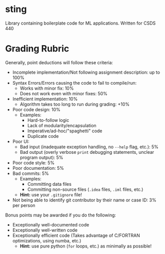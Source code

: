 # sting

Library containing boilerplate code for ML applications. Written for CSDS 440

# Grading Rubric

Generally, point deductions will follow these criteria:

- Incomplete implementation/Not following assignment description: up to 100%
- Syntax Errors/Errors causing the code to fail to compile/run:
    - Works with minor fix: 10%
    - Does not work even with minor fixes: 50%
- Inefficient implementation: 10%
    - Algorithm takes too long to run during grading: +10%
- Poor code design: 10%
    - Examples:
        - Hard-to-follow logic
        - Lack of modularity/encapsulation
        - Imperative/ad-hoc/"spaghetti" code
        - Duplicate code
- Poor UI:
    - Bad input (inadequate exception handling, no `--help` flag, etc.): 5%
    - Bad output (overly verbose `print` debugging statements, unclear program output): 5%
- Poor code style: 5%
- Poor documentation: 5%
- Bad commits: 5%
    - Examples:
        - Committing data files
        - Committing non-source files (`.idea` files, `.iml` files, etc.)
    - **Hint:** use your `.gitignore` file!
- Not being able to identify git contributor by their name or case ID: 3% per person

Bonus points may be awarded if you do the following:

- Exceptionally well-documented code
- Exceptionally well-written code
- Exceptionally efficient code (Takes advantage of C/FORTRAN optimizations, using numba, etc.)
    - **Hint:** use pure python (`for` loops, etc.) as minimally as possible!
